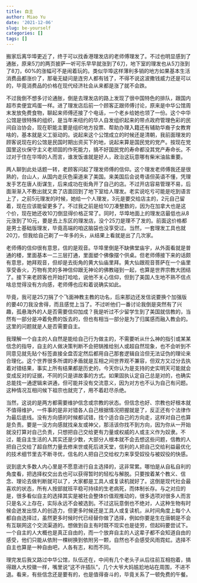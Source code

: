 ```yaml
---
title: 自主
author: Miao Yu
date: '2021-12-06'
slug: be-yourself
categories: []
tags: []
---
```


搬家后离华埠更近了，终于可以找香港理发店的老师傅理发了。不过也明显感到了通胀，原来5刀的两页披萨一听可乐早早就涨到了6刀，地下室的理发也从5刀涨到了8刀，60%的涨幅可不是闹着玩的。类似华埠这样薄利多销的地方如果基本生活消费品都涨价了，那毫无疑问是连穷人都有钱了，不得不说这波撒钱威力还是可以的，毕竟消费品的价格在现代经济社会从来都是涨了就不会跌。

不过我倒不想多讨论通胀，倒是去理发店的路上发现了很中国特色的排队，跟国内超市卖便宜鸡蛋一样。进了理发店后前一个顾客正跟师傅讨论，原来是中华公馆周末发放免费食物，聊起来师傅还接了个电话，一个老乡给她也领了一份。这个中华公馆是很特殊的组织，是当年来纽约的华人自发组织起来的带点政府管理色彩的民间自治协会，现在职能主要是组织地方投票、帮助办理入籍还有辅助华裔子女教育啥的，基本就是义工驱动的。说起来这个公馆成立的时候还是清朝，我前面理发的顾客说现在的公馆是民国时期出资买下的地，说起来算是国民党的党产。按现在党国里这伙保守主义老顽固的作死能力，搞不好国民党的寿命都没其党产寿命长。不过对于住在华埠的人而言，谁发饭谁就是好人，政治这玩意哪有柴米油盐重要。

两人聊到此处话题一转，老顾客问起了理发师傅的信仰。这个理发老师傅我还是很熟的，台山人，从国内走灰色渠道来了美国。来美国后会说粤语但英语不懂，凭理发手艺在唐人街谋生，后来成功在街角开了自己的店。不过开店容易管理不易，后面渐渐入不敷出就又卖了店面回到了地下室给人理发。老实说吃亏可能是吃到语言上了，之前5元理发的时候，她给一个人理发，3元是要交给店主的，2元自己留着，现在应该能留更多了。不过我之前是给10刀凑整数的，因为在加拿大也是这个价，现在她还收10刀倒显得价格正常了。同时，华埠地面上的理发店最低也从8元涨到了10元，要是去上东区的理发店，没个25刀是理不了发的。前面这价格都是男士基础版理发，毕竟高端的咱这脑袋也没享受过。当然，一套理发工具也就20刀，但我给自己剃了一年多的头，从结果上看就是出了几次家。

老师傅的信仰很有意思，信的是观音。华埠里倒是不缺佛堂庙宇，从外面看就是普通的楼，里面基本一二三层打通，里面塑个佛像摆个供桌。但老师傅接下来的话颇有意思，她拜观音，但却是去街角的黄大仙庙里拜。黄大仙跟观音菩萨在一个庙里享受香火，万物有灵的多神信仰跟无神论的佛教碰到一起，也算是世界宗教大团结了。接下来老顾客也开始打哈哈，说他不关心信仰，但到了美国人生地不熟不信点啥总觉得没有方向感，老师傅也应和着说确实如此。

毕竟，我可是25刀捐了个飞面神教主教的功名，后来那边还发信说要换个加强版的要40刀我没舍得，而且感觉上当了。不过听他们一番讨论我倒是突然有了兴趣，孤悬海外的人是否需要信仰加成？我是听过不少留学生到了美国就信教的，当然有一部分是冲着免费的饭去的，但也有相当一部分是为了归属感而融入教会的。这里的问题就是人是否需要自主。

我理解一个自主的人自然是能给自己行为做主的，不需要听从什么神的指引或某某信念的指导，自主的人做决策判断不会把锅推给别人或超自然现象，也不会听到不同意见就先贴个标签直接全盘否定然后都用自己那套逻辑自洽但无法证伪的理论来合理化。这个世界很多所谓的矛盾就是互相之间世界观不兼容，但双方又过分去执着对错结果，事实上所有结果都是历史的，今天你认为是支持的史实明天可能就会变成反对的证据，不同的只是讲故事的方式。如果固执认定自己总是对的，也确实总能找一通逻辑来讲通，但可能并没有交流意义，因为对方也不认为自己有问题。这种情况互相问候下祖宗也就完了，用不着赶尽杀绝。

当然，这说的是两方都需要维护信念或宗教的状态。但信念也好、宗教也好根本就不值得维护，一件事的是非对错各人自己根据情况把握就是了，反正还有个法律作为最后底线。没有方向感的时候都试错，找个适合自己的方向走，这样对自己也算是负责。要是一没方向感就找亲友或神父，那活该你找不到方向，因为你从一开始就没打算对自己负责，只想把自己交给更有力量或权威的人或主义作为奴隶。不过，能自主生活的人其实还是少数，大部分人根本就不会去想这些问题，信教的人把自己交给了超自然力量去修来世或死后进天堂，信利的人把自己交给利益最优化的技术细节里去不断寻优，信名的人把自己交给权力来享受奴役与被奴役的快感。

说到底大多数人内心里是不愿意进行自主选择的，这非常累。哪怕是从自私自利的角度看，把选择权交出去也可以获得暂时的轻松与解脱。只要按着某个教义、信念、理论去做判断就可以了，大家都是工具人或复读机就好了。这倒是现代社会最喜欢的状态，所有人按部就班平稳可持续的生老病死，而体制长存。与之对应的是，很多看似自主的选择其实是被社会整体价值观推动的，很多选项对很多人而言只是名义上存在，实际永远不会被选到。不过这玩意倒也不绝对，人这种生物有时候会迸发出惊人的创造力，但更多时候还是工具人或复读机，从时间角度上每个人都自由选择过，虽然更多时候时代已经替你做了选择，例如你要是生在唐朝是不会有互联网这个交流渠道的。想做到自主有时既不现实也是徒劳，但起码要尝试下。一个自主的人大概也是真正自由的，而一个放弃自主的人这辈子都不会知道自由的感受，他们只能从依附一棵树换到依附另一颗，自然也不会感受风雨霓虹。选择不自主也算是一种自由吧，人各有志，和而不同。

理完发后我又路过中华公馆，队伍还在，中间有几个老头子从后往前互相抱着，搞得跟人大校徽一样，嘴里说“这不许插队”，几个大爷大妈尴尬地站在周围，不进不退。看来，有些信念还是要有的，也是值得奋斗的，毕竟关系了一顿免费的午餐。
